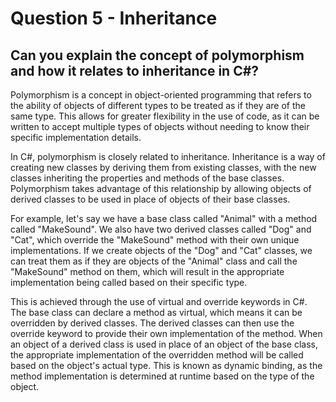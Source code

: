 # Question 5 - Inheritance

## Can you explain the concept of polymorphism and how it relates to inheritance in C#?

Polymorphism is a concept in object-oriented programming that refers to the ability of objects of different types to be treated as if they are of the same type. This allows for greater flexibility in the use of code, as it can be written to accept multiple types of objects without needing to know their specific implementation details.

In C#, polymorphism is closely related to inheritance. Inheritance is a way of creating new classes by deriving them from existing classes, with the new classes inheriting the properties and methods of the base classes. Polymorphism takes advantage of this relationship by allowing objects of derived classes to be used in place of objects of their base classes.

For example, let's say we have a base class called "Animal" with a method called "MakeSound". We also have two derived classes called "Dog" and "Cat", which override the "MakeSound" method with their own unique implementations. If we create objects of the "Dog" and "Cat" classes, we can treat them as if they are objects of the "Animal" class and call the "MakeSound" method on them, which will result in the appropriate implementation being called based on their specific type.

This is achieved through the use of virtual and override keywords in C#. The base class can declare a method as virtual, which means it can be overridden by derived classes. The derived classes can then use the override keyword to provide their own implementation of the method. When an object of a derived class is used in place of an object of the base class, the appropriate implementation of the overridden method will be called based on the object's actual type. This is known as dynamic binding, as the method implementation is determined at runtime based on the type of the object.